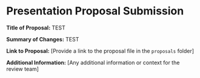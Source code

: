 # Presentation Proposal Submission

**Title of Proposal:**
TEST

**Summary of Changes:**
TEST

**Link to Proposal:**
[Provide a link to the proposal file in the `proposals` folder]

**Additional Information:**
[Any additional information or context for the review team]
